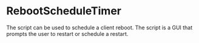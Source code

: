 # RebootScheduleTimer
The script can be used to schedule a client reboot. The script is a GUI that prompts the user to restart or schedule a restart.
